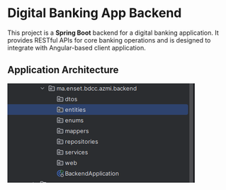 # Digital Banking App Backend

This project is a **Spring Boot** backend for a digital banking application. It provides RESTful APIs for core banking operations and is designed to integrate with Angular-based client application.

## Application Architecture
![alt text](screens/arch.png)
